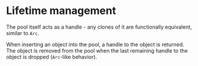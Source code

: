 # Lifetime management

The pool itself acts as a handle - any clones of it are functionally equivalent,
similar to `Arc`.

When inserting an object into the pool, a handle to the object is returned.
The object is removed from the pool when the last remaining handle to the object
is dropped (`Arc`-like behavior).